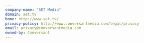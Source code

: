 ```yaml
---
company-name: "SET Media"
domain: set.tv
home: http://www.set.tv/
privacy-policy: http://www.conversantmedia.com/legal/privacy
email: privacy@conversantmedia.com
owned-by: Conversant
---
```




